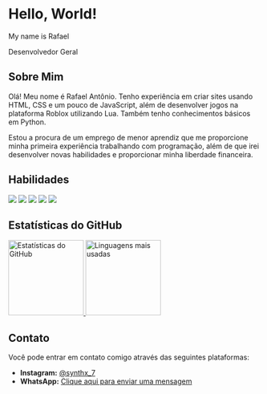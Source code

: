 # Hello, World!

My name is Rafael

Desenvolvedor Geral

## Sobre Mim

Olá! Meu nome é Rafael Antônio. Tenho experiência em criar sites usando HTML, CSS e um pouco de JavaScript, além de desenvolver jogos na plataforma Roblox utilizando Lua. Também tenho conhecimentos básicos em Python.

Estou a procura de um emprego de menor aprendiz que me proporcione minha primeira experiência trabalhando com programação, além de que irei desenvolver novas habilidades e proporcionar minha liberdade financeira.

## Habilidades

![](https://img.shields.io/badge/-HTML-333?style=flat&logo=html5)
![](https://img.shields.io/badge/-CSS-333?style=flat&logo=css3&logoColor=1572B6)
![](https://img.shields.io/badge/-Lua-333?style=flat&logo=lua)
![](https://img.shields.io/badge/-Python-333?style=flat&logo=python)
![](https://img.shields.io/badge/-JavaScript-333?style=flat&logo=javascript)

## Estatísticas do GitHub

<div>
  <a href="https://github.com/SynthX7">
  <img height="150cm" src="https://github-readme-stats.vercel.app/api?username=synthx7&show_icons=true&theme=radical" alt="Estatísticas do GitHub">
  <img height="150cm" src="https://github-readme-stats.vercel.app/api/top-langs/?username=synthx7&layout=compact&theme=radical" alt="Linguagens mais usadas">
  </a>
</div>

    
## Contato

Você pode entrar em contato comigo através das seguintes plataformas:

- **Instagram:** [@synthx_7](https://www.instagram.com/synthx_7/)
- **WhatsApp:** [Clique aqui para enviar uma mensagem](https://api.whatsapp.com/send?phone=5516994620899)
